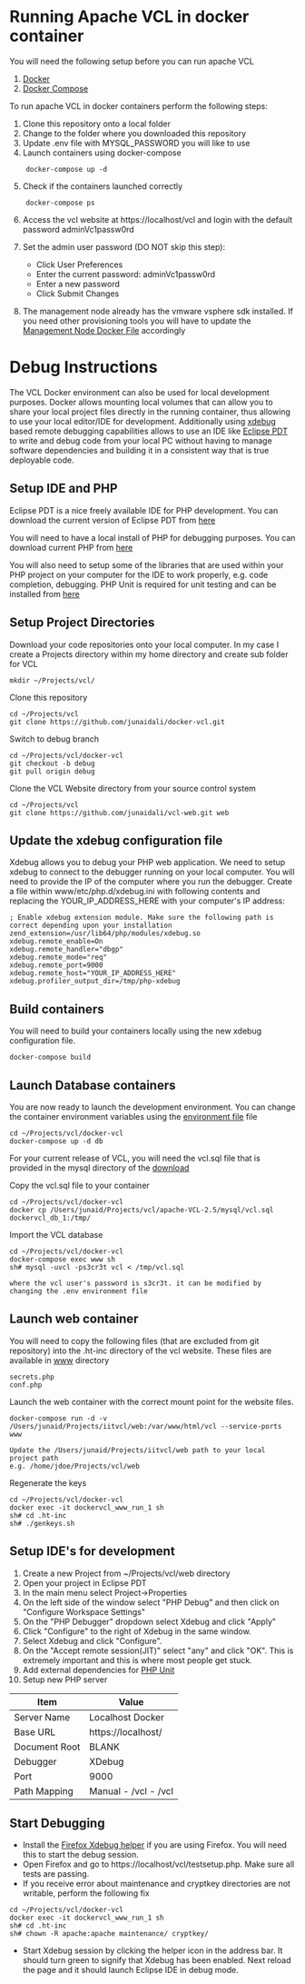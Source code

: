 # Running Apache VCL in docker container

You will need the following setup before you can run apache VCL
1. [Docker](https://www.docker.com/get-docker)
2. [Docker Compose](https://docs.docker.com/compose/install/)


To run apache VCL in docker containers perform the following steps:

1. Clone this repository onto a local folder
2. Change to the folder where you downloaded this repository
3. Update .env file with MYSQL_PASSWORD you will like to use
4. Launch containers using docker-compose

```
    docker-compose up -d
```

5. Check if the containers launched correctly

```
    docker-compose ps
```

6. Access the vcl website at https://localhost/vcl and login with the default password adminVc1passw0rd
7. Set the admin user password (DO NOT skip this step):

    * Click User Preferences
    * Enter the current password: adminVc1passw0rd
    * Enter a new password
    * Click Submit Changes

8. The management node already has the vmware vsphere sdk installed. If you need other provisioning tools you will have to update the [Management Node Docker File](mgmt/Dockerfile) accordingly

# Debug Instructions
The VCL Docker environment can also be used for local development purposes. Docker allows mounting local volumes that can allow you to share your local project files directly in the running container, thus allowing to use your local editor/IDE for development. Additionally using [xdebug](https://xdebug.org/) based remote debugging capabilities allows to use an IDE like [Eclipse PDT](https://www.eclipse.org/pdt/) to write and debug code from your local PC without having to manage software dependencies and building it in a consistent way that is true deployable code.

## Setup IDE and PHP
Eclipse PDT is a nice freely available IDE for PHP development. You can download the current version of Eclipse PDT from [here](https://projects.eclipse.org/projects/tools.pdt/downloads)

You will need to have a local install of PHP for debugging purposes. You can download current PHP from [here](http://php.net/downloads.php)

You will also need to setup some of the libraries that are used within your PHP project on your computer for the IDE to work properly, e.g. code completion, debugging. PHP Unit is required for unit testing and can be installed from [here](https://phpunit.de/announcements/phpunit-5.html)


## Setup Project Directories
Download your code repositories onto your local computer. In my case I create a Projects directory within my home directory and create sub folder for VCL

```
mkdir ~/Projects/vcl/
```

Clone this repository

```
cd ~/Projects/vcl
git clone https://github.com/junaidali/docker-vcl.git
```

Switch to debug branch

```
cd ~/Projects/vcl/docker-vcl
git checkout -b debug
git pull origin debug
```

Clone the VCL Website directory from your source control system

```
cd ~/Projects/vcl
git clone https://github.com/junaidali/vcl-web.git web
```

## Update the xdebug configuration file
Xdebug allows you to debug your PHP web application. We need to setup xdebug to connect to the debugger running on your local computer. You will need to provide the IP of the computer where you run the debugger. Create a file within www/etc/php.d/xdebug.ini with following contents and replacing the YOUR_IP_ADDRESS_HERE with your computer's IP address:

```
; Enable xdebug extension module. Make sure the following path is correct depending upon your installation
zend_extension=/usr/lib64/php/modules/xdebug.so
xdebug.remote_enable=On
xdebug.remote_handler="dbgp"
xdebug.remote_mode="req"
xdebug.remote_port=9000
xdebug.remote_host="YOUR_IP_ADDRESS_HERE"
xdebug.profiler_output_dir=/tmp/php-xdebug
```

## Build containers
You will need to build your containers locally using the new xdebug configuration file.

```
docker-compose build
```

## Launch Database containers
You are now ready to launch the development environment. You can change the container environment variables using the [environment file](.\.env) file

```
cd ~/Projects/vcl/docker-vcl
docker-compose up -d db
```

For your current release of VCL, you will need the vcl.sql file that is provided in the mysql directory of the [download](https://vcl.apache.org/downloads/download.cgi)

Copy the vcl.sql file to your container

```
cd ~/Projects/vcl/docker-vcl
docker cp /Users/junaid/Projects/vcl/apache-VCL-2.5/mysql/vcl.sql dockervcl_db_1:/tmp/
```

Import the VCL database

```
cd ~/Projects/vcl/docker-vcl
docker-compose exec www sh
sh# mysql -uvcl -ps3cr3t vcl < /tmp/vcl.sql

where the vcl user's password is s3cr3t. it can be modified by changing the .env environment file
```

## Launch web container
You will need to copy the following files (that are excluded from git repository) into the .ht-inc directory of the vcl website. These files are available in [www](./www/) directory

```
secrets.php
conf.php
```

Launch the web container with the correct mount point for the website files.

```
docker-compose run -d -v /Users/junaid/Projects/iitvcl/web:/var/www/html/vcl --service-ports www

Update the /Users/junaid/Projects/iitvcl/web path to your local project path
e.g. /home/jdoe/Projects/vcl/web
```

Regenerate the keys

```
cd ~/Projects/vcl/docker-vcl
docker exec -it dockervcl_www_run_1 sh
sh# cd .ht-inc
sh# ./genkeys.sh
```

## Setup IDE's for development
1. Create a new Project from ~/Projects/vcl/web directory
2. Open your project in Eclipse PDT
3. In the main menu select Project->Properties
4. On the left side of the window select "PHP Debug" and then click on "Configure Workspace Settings"
5. On the "PHP Debugger" dropdown select Xdebug and click "Apply"
6. Click "Configure" to the right of Xdebug in the same window.
7. Select Xdebug and click "Configure".
8. On the "Accept remote session(JIT)" select "any" and click "OK". This is extremely important and this is where most people get stuck.
9. Add external dependencies for [PHP Unit](https://phpunit.de/getting-started/phpunit-5.html)
10. Setup new PHP server

Item | Value |
--- | --- |
Server Name | Localhost Docker
Base URL | https://localhost/
Document Root | BLANK
Debugger | XDebug
Port | 9000
Path Mapping | Manual - /vcl - /vcl


## Start Debugging
* Install the [Firefox Xdebug helper](https://addons.mozilla.org/en-US/firefox/addon/xdebug-helper-for-firefox/) if you are using Firefox. You will need this to start the debug session.
* Open Firefox and go to https://localhost/vcl/testsetup.php. Make sure all tests are passing.
* If you receive error about maintenance and cryptkey directories are not writable, perform the following fix
```
cd ~/Projects/vcl/docker-vcl
docker exec -it dockervcl_www_run_1 sh
sh# cd .ht-inc
sh# chown -R apache:apache maintenance/ cryptkey/
```
* Start Xdebug session by clicking the helper icon in the address bar. It should turn green to signify that Xdebug has been enabled. Next reload the page and it should launch Eclipse IDE in debug mode.
